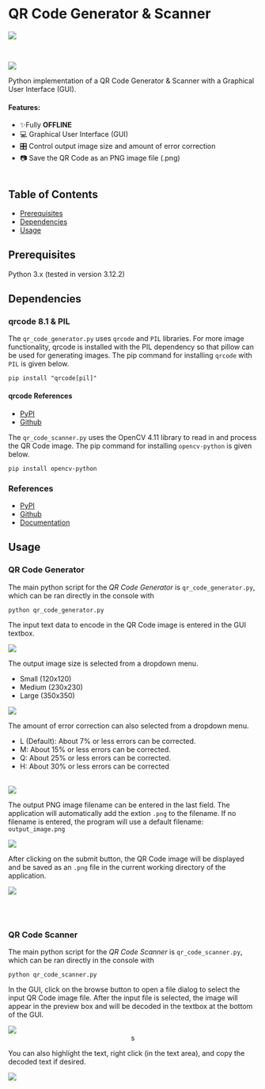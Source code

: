# QR Code Generator & Scanner

<p align="center" width="100%">
  <img style="display: block; margin: auto;" src="./images/intro-qr-code-generator.png"/>
</p>
<br>
<p align="center" width="100%">
  <img style="display: block; margin: auto;" src="./images/intro-qr-code-scanner.png"/>
</p>

Python implementation of a QR Code Generator & Scanner with a Graphical User Interface (GUI).  

#### Features:
- ✨Fully **OFFLINE**
- 💻 Graphical User Interface (GUI)
- 🎛️ Control output image size and amount of error correction
- 📷 Save the QR Code as an PNG image file (.png)
<br><br>

## Table of Contents
- [Prerequisites](#prerequisites-heading)
- [Dependencies](#dependencies-heading)
- [Usage](#usage-heading)


<a name="prerequisites-heading"></a>
## Prerequisites
Python 3.x (tested in version 3.12.2)

<a name="dependencies-heading"></a>
## Dependencies
### qrcode 8.1 &amp; PIL

The `qr_code_generator.py` uses `qrcode` and `PIL` libraries. For more image functionality, qrcode is installed with the PIL dependency so that pillow can be used for generating images. The pip command for installing `qrcode` with `PIL` is given below. 

```console
pip install "qrcode[pil]"
```  

#### qrcode References
- [PyPI](https://pypi.org/project/qrcode/)
- [Github](https://github.com/lincolnloop/python-qrcode)

The `qr_code_scanner.py` uses the OpenCV 4.11 library to read in and process the QR Code image. The pip command for installing `opencv-python` is given below. 

```console
pip install opencv-python
```  

### References
- [PyPI](https://pypi.org/project/opencv-python/)
- [Github](https://github.com/opencv/opencv-python)
- [Documentation](https://docs.opencv.org/4.5.4/index.html)



<a name="usage-heading"></a>
## Usage
### QR Code Generator
The main python script for the *QR Code Generator* is `qr_code_generator.py`, which can be ran directly in the console with  
```console
python qr_code_generator.py
```

The input text data to encode in the QR Code image is entered in the GUI textbox.

<p align="center" width="100%">
  <img style="display: block; margin: auto;" src="./images/qr-code-generator-input-text.png"/>
</p>
  

The output image size is selected from a dropdown menu.  
- Small (120x120)
- Medium (230x230)
- Large (350x350)  

<p align="center" width="100%">
  <img style="display: block; margin: auto;" src="./images/qr-code-generator-input-image-size.png"/>
</p> 

The amount of error correction can also selected from a dropdown menu. 
- L (Default): About 7% or less errors can be corrected.
- M: About 15% or less errors can be corrected.
- Q: About 25% or less errors can be corrected.
- H: About 30% or less errors can be corrected
<br><br>
<p align="center" width="100%">
  <img style="display: block; margin: auto;" src="./images/qr-code-generator-input-error-correction.png"/>
</p>

The output PNG image filename can be entered in the last field. The application will automatically add the extion `.png` to the filename. If no filename is entered, the program will use a default filename: `output_image.png`

<p align="center" width="100%">
  <img style="display: block; margin: auto;" src="./images/qr-code-generator-input-filename.png"/>
</p>

After clicking on the submit button, the QR Code image will be displayed and be saved as an `.png` file in the current working directory of the application.  

<p align="center" width="100%">
  <img style="display: block; margin: auto;" src="./images/QR_Code_Generator_Demo_Output.png"/>
</p>
<br>
<br>

### QR Code Scanner
The main python script for the *QR Code Scanner* is `qr_code_scanner.py`, which can be ran directly in the console with  
```console
python qr_code_scanner.py
```

In the GUI, click on the browse button to open a file dialog to select the input QR Code image file. After the input file is selected, the image will appear in the preview box and will be decoded in the textbox at the bottom of the GUI. 

<p align="center" width="100%">
  <img style="display: block; margin: auto;" src="./images/qr-code-scanner-input.png"/>s
</p>

You can also highlight the text, right click (in the text area), and copy the decoded text if desired. 

<p align="center" width="100%">
  <img style="display: block; margin: auto;" src="./images/qr-code-scanner-output-copy.png"/>
</p>

